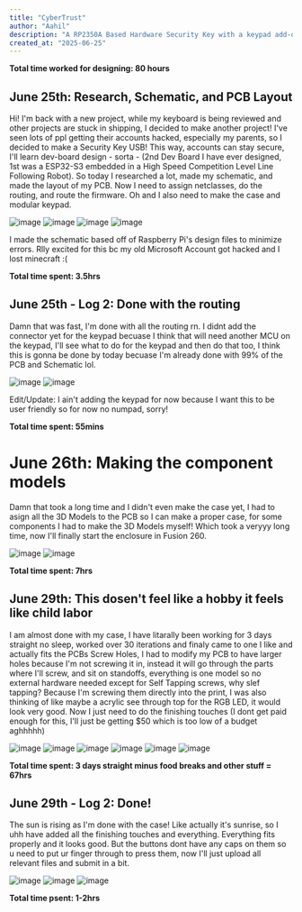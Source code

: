 ```yaml
---
title: "CyberTrust"
author: "Aahil"
description: "A RP2350A Based Hardware Security Key with a keypad add-on, RGB LED, and idk other things!"
created_at: "2025-06-25"
---
```


**Total time worked for designing: 80 hours**

## June 25th: Research, Schematic, and PCB Layout
Hi! I'm back with a new project, while my keyboard is being reviewed and other projects are stuck in shipping, I decided to make another project! I've seen lots of ppl getting their accounts hacked, especially my parents, so I decided to make a Security Key USB! This way, accounts can stay secure, I'll learn dev-board design - sorta - (2nd Dev Board I have ever designed, 1st was a ESP32-S3 embedded in a High Speed Competition Level Line Following Robot). So today I researched a lot, made my schematic, and made the layout of my PCB. Now I need to assign netclasses, do the routing, and route the firmware. Oh and I also need to make the case and modular keypad.

![image](https://github.com/user-attachments/assets/5f43c165-8271-4146-a30f-2083d06c4508)
![image](https://github.com/user-attachments/assets/89b301b9-e2df-4f64-b3f8-887947e7705d)
![image](https://github.com/user-attachments/assets/e76182de-17b5-4e07-be8f-9510174064ba)
![image](https://github.com/user-attachments/assets/34fb1f25-243e-45e7-b437-123d042f367f)

I made the schematic based off of Raspberry Pi's design files to minimize errors. Rlly excited for this bc my old Microsoft Account got hacked and I lost minecraft :(

**Total time spent: 3.5hrs**

## June 25th - Log 2: Done with the routing
Damn that was fast, I'm done with all the routing rn. I didnt add the connector yet for the keypad becuase I think that will need another MCU on the keypad, I'll see what to do for the keypad and then do that too, I think this is gonna be done by today becuase I'm already done with 99% of the PCB and Schematic lol.

![image](https://github.com/user-attachments/assets/210f1269-7382-440f-b3f8-4c3575dd3d14)
![image](https://github.com/user-attachments/assets/cf6176e2-c142-499a-b543-5770d85db7c5)

Edit/Update: I ain't adding the keypad for now because I want this to be user friendly so for now no numpad, sorry!

**Total time spent: 55mins**

# June 26th: Making the component models

Damn that took a long time and I didn't even make the case yet, I had to asign all the 3D Models to the PCB so I can make a proper case, for some components I had to make the 3D Models myself! Which took a veryyy long time, now I'll finally start the enclosure in Fusion 260.

![image](https://github.com/user-attachments/assets/28f55580-e893-436a-83c6-4cabfbc63836)
![image](https://github.com/user-attachments/assets/7e829559-e995-4e48-9c6b-178fe0a6f1a9)

**Total time spent: 7hrs**

## June 29th: This dosen't feel like a hobby it feels like child labor

I am almost done with my case, I have litarally been working for 3 days straight no sleep, worked over 30 iterations and finaly came to one I like and actually fits the PCBs Screw Holes, I had to modify my PCB to have larger holes because I'm not screwing it in, instead it will go through the parts where I'll screw, and sit on standoffs, everything is one model so no external hardware needed except for Self Tapping screws, why slef tapping? Because I'm screwing them directly into the print, I was also thinking of like maybe a acrylic see through top for the RGB LED, it would look very good. Now I just need to do the finishing touches (I dont get paid enough for this, I'll just be getting $50 which is too low of a budget aghhhhh)

![image](https://github.com/user-attachments/assets/34cee6e0-0785-4244-b785-587a1ac32976)
![image](https://github.com/user-attachments/assets/b0130fb4-98e4-4d1e-938c-9ad3c8c43cce)
![image](https://github.com/user-attachments/assets/5e72a885-fc39-466d-a733-8a7264541660)
![image](https://github.com/user-attachments/assets/f7f2d0d6-a82d-4b00-8a75-12067f5b2f19)
![image](https://github.com/user-attachments/assets/921fda71-2948-4f58-9bd5-9ad1941c4be9)
![image](https://github.com/user-attachments/assets/a4bc256e-9dc3-46e7-8b30-5437b5dcef58)


**Total time spent: 3 days straight minus food breaks and other stuff = 67hrs**

## June 29th - Log 2: Done!

The sun is rising as I'm done with the case! Like actually it's sunrise, so I uhh have added all the finishing touches and everything. Everything fits properly and it looks good. But the buttons dont have any caps on them so u need to put ur finger through to press them, now I'll just upload all relevant files and submit in a bit.

![image](https://github.com/user-attachments/assets/ef72c663-be4c-464b-b730-4c871eb9c39c)
![image](https://github.com/user-attachments/assets/8287e58c-5dbe-4e82-a8e6-eacdede7b88d)
![image](https://github.com/user-attachments/assets/7bd6b2bf-aa7e-4cf0-905f-abb39de4c876)

**Total time psent: 1-2hrs**
